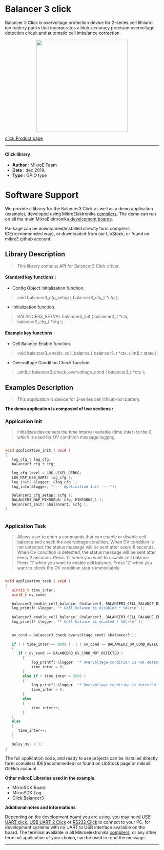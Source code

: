
# Balancer 3 click

Balancer 3 Click is overvoltage protection device for 2-series cell lithium-ion battery packs that incorporates a high-accuracy precision overvoltage detection circuit and automatic cell imbalance correction. 

<p align="center">
  <img src="https://download.mikroe.com/images/click_for_ide/balancer3_click.png" height=300px>
</p>

[click Product page](<https://www.mikroe.com/balancer-3-click>)

---


#### Click library 

- **Author**        : MikroE Team
- **Date**          : dec 2019.
- **Type**          : GPIO type


# Software Support

We provide a library for the Balancer3 Click 
as well as a demo application (example), developed using MikroElektronika 
[compilers](https://shop.mikroe.com/compilers). 
The demo can run on all the main MikroElektronika [development boards](https://shop.mikroe.com/development-boards).

Package can be downloaded/installed directly form compilers IDE(recommended way), or downloaded from our LibStock, or found on mikroE github account. 

## Library Description

> This library contains API for Balancer3 Click driver.

#### Standard key functions :

- Config Object Initialization function.
> void balancer3_cfg_setup ( balancer3_cfg_t *cfg ); 
 
- Initialization function.
> BALANCER3_RETVAL balancer3_init ( balancer3_t *ctx, balancer3_cfg_t *cfg );

#### Example key functions :

- Cell Balance Enable function.
> void balancer3_enable_cell_balance ( balancer3_t *ctx, uint8_t state );
 
- Overvoltage Condition Check function.
> uint8_t balancer3_check_overvoltage_cond ( balancer3_t *ctx );

## Examples Description

> This application is device for 2-series cell lithium-ion battery.

**The demo application is composed of two sections :**

### Application Init 

> Initializes device sets the time interval variable (time_inter) to the 0, which is used for OV condition message logging.

```c

void application_init ( void )
{
   log_cfg_t log_cfg;
   balancer3_cfg_t cfg;

   log_cfg.level = LOG_LEVEL_DEBUG;
   LOG_MAP_USB_UART( log_cfg );
   log_init( &logger, &log_cfg );
   log_info(&logger, "---- Application Init ----");

   balancer3_cfg_setup( &cfg );
   BALANCER3_MAP_MIKROBUS( cfg, MIKROBUS_1 );
   balancer3_init( &balancer3, &cfg );
}
  
```

### Application Task

> Allows user to enter a commands that can enable or disable
   cell balance and check the overvoltage condition.
   When OV condition is not detected, the status message will be sent after every 8 seconds.
   When OV condition is detected, the status message will be sent after every 2 seconds.
   Press '0' when you want to disable cell balance.
   Press '1' when you want to enable cell balance.
   Press '2' when you want to check the OV condition status immediately.

```c

void application_task ( void )
{
   uint16_t time_inter;
   uint8_t ov_cond;

   balancer3_enable_cell_balance( &balancer3, BALANCER3_CELL_BALANCE_DIS );
   log_printf( &logger, "* Cell balance is disabled * %d\r\n" );
         
   balancer3_enable_cell_balance( &balancer3, BALANCER3_CELL_BALANCE_EN );
   log_printf( &logger, "* Cell balance is enabled * %d\r\n" );

    
   ov_cond = balancer3_check_overvoltage_cond( &balancer3 );
    
   if ( ( time_inter == 8000 ) || ( ov_cond == BALANCER3_OV_COND_DETECTED ) )
   {
      if ( ov_cond == BALANCER3_OV_COND_NOT_DETECTED )
        {
            log_printf( &logger, "* Overvoltage condition is not detected * %d\r\n" );
            time_inter = 0;
        }
        else if ( time_inter > 2000 )
        {
            log_printf( &logger, "* Overvoltage condition is detected * %d\r\n", ov_cond );
            time_inter = 0;
        }
        else
        {
            time_inter++;
        }
   }
   else
   {
      time_inter++;
   }
    
   Delay_ms( 1 );
}  

```

The full application code, and ready to use projects can be  installed directly form compilers IDE(recommneded) or found on LibStock page or mikroE GitHub accaunt.

**Other mikroE Libraries used in the example:** 

- MikroSDK.Board
- MikroSDK.Log
- Click.Balancer3

**Additional notes and informations**

Depending on the development board you are using, you may need 
[USB UART click](https://shop.mikroe.com/usb-uart-click), 
[USB UART 2 Click](https://shop.mikroe.com/usb-uart-2-click) or 
[RS232 Click](https://shop.mikroe.com/rs232-click) to connect to your PC, for 
development systems with no UART to USB interface available on the board. The 
terminal available in all Mikroelektronika 
[compilers](https://shop.mikroe.com/compilers), or any other terminal application 
of your choice, can be used to read the message.



---
